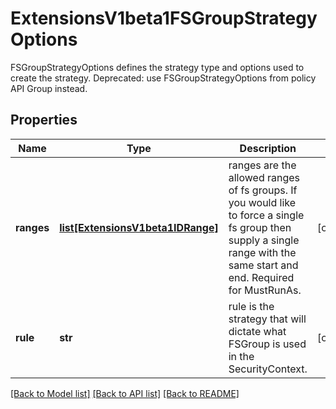 # ExtensionsV1beta1FSGroupStrategyOptions

FSGroupStrategyOptions defines the strategy type and options used to create the strategy. Deprecated: use FSGroupStrategyOptions from policy API Group instead.
## Properties
Name | Type | Description | Notes
------------ | ------------- | ------------- | -------------
**ranges** | [**list[ExtensionsV1beta1IDRange]**](ExtensionsV1beta1IDRange.md) | ranges are the allowed ranges of fs groups.  If you would like to force a single fs group then supply a single range with the same start and end. Required for MustRunAs. | [optional] 
**rule** | **str** | rule is the strategy that will dictate what FSGroup is used in the SecurityContext. | [optional] 

[[Back to Model list]](../README.md#documentation-for-models) [[Back to API list]](../README.md#documentation-for-api-endpoints) [[Back to README]](../README.md)


